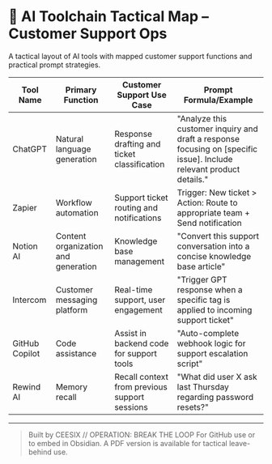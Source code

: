 
# 🧠 AI Toolchain Tactical Map – Customer Support Ops

A tactical layout of AI tools with mapped customer support functions and practical prompt strategies.

| Tool Name   | Primary Function            | Customer Support Use Case                      | Prompt Formula/Example                                                                 |
|-------------|-----------------------------|------------------------------------------------|-----------------------------------------------------------------------------------------|
| ChatGPT     | Natural language generation | Response drafting and ticket classification    | "Analyze this customer inquiry and draft a response focusing on [specific issue]. Include relevant product details." |
| Zapier      | Workflow automation         | Support ticket routing and notifications       | Trigger: New ticket > Action: Route to appropriate team + Send notification             |
| Notion AI   | Content organization and generation | Knowledge base management                  | "Convert this support conversation into a concise knowledge base article"              |
| Intercom    | Customer messaging platform | Real-time support, user engagement             | "Trigger GPT response when a specific tag is applied to incoming support ticket"        |
| GitHub Copilot | Code assistance         | Assist in backend code for support tools       | "Auto-complete webhook logic for support escalation script"                             |
| Rewind AI   | Memory recall               | Recall context from previous support sessions  | "What did user X ask last Thursday regarding password resets?"                          |

---

> Built by CEESIX // OPERATION: BREAK THE LOOP
> For GitHub use or to embed in Obsidian. A PDF version is available for tactical leave-behind use.
